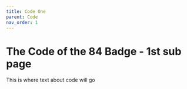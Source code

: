 ```yaml
---
title: Code One
parent: Code
nav_order: 1
---
```


# The Code of the 84 Badge - 1st sub page

This is where text about code will go

